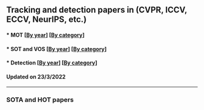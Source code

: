 ## Tracking and detection papers in (CVPR, ICCV, ECCV, NeurIPS, etc.)



####  * MOT [[By year](https://github.com/XinLi-zn/tracking-detection-papers/blob/main/MOT-papers.md)]  [[By category](https://github.com/XinLi-zn/tracking-detection-papers/blob/main/MOT-papers.md)]

#### * SOT and VOS  [[By year](https://github.com/XinLi-zn/tracking-detection-papers/blob/main/SOT-papers.md)]  [[By category](https://github.com/XinLi-zn/tracking-detection-papers/blob/main/SOT-papers.md)]

#### * Detection  [[By year](https://github.com/XinLi-zn/tracking-detection-papers/blob/main/Detection-papers.md)]  [[By category](https://github.com/XinLi-zn/tracking-detection-papers/blob/main/Detection-papers.md)]
#### Updated on 23/3/2022 
---
### SOTA and HOT papers
